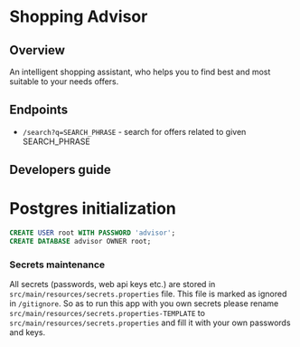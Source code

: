# Shopping Advisor

## Overview

An intelligent shopping assistant, who helps you to find best and most suitable to your needs offers.

## Endpoints

- `/search?q=SEARCH_PHRASE` - search for offers related to given SEARCH_PHRASE

## Developers guide

# Postgres initialization
```sql
CREATE USER root WITH PASSWORD 'advisor';
CREATE DATABASE advisor OWNER root;
```

### Secrets maintenance

All secrets (passwords, web api keys etc.) are stored in `src/main/resources/secrets.properties` file. This file is 
marked as ignored in `/gitignore`. So as to run this app with you own secrets please rename `src/main/resources/secrets.properties-TEMPLATE`
to `src/main/resources/secrets.properties` and fill it with your own passwords and keys.

